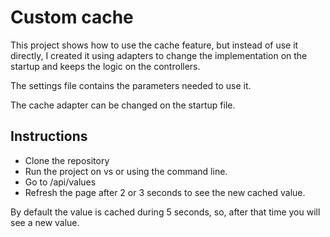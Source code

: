 ﻿# Custom cache

This project shows how to use the cache feature, but instead of use it directly, I created it using adapters to change the 
implementation on the startup and keeps the logic on the controllers.

The settings file contains the parameters needed to use it. 

The cache adapter can be changed on the startup file.

## Instructions ##

- Clone the repository
- Run the project on vs or using the command line.
- Go to /api/values
- Refresh the page after 2 or 3 seconds to see the new cached value.

By default the value is cached during 5 seconds, so, after that time you will see a new value.


